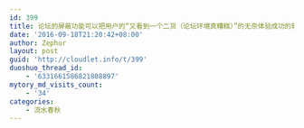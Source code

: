 ```yaml
---
id: 399
title: 论坛的屏蔽功能可以把用户的“又看到一个二货（论坛环境真糟糕）”的无奈体验成功的转变为“又屏蔽一个（论坛环境要好点了）”…
date: '2016-09-18T21:20:42+08:00'
author: Zephur
layout: post
guid: 'http://cloudlet.info/t/399'
duoshuo_thread_id:
    - '6331661586821808897'
mytory_md_visits_count:
    - '34'
categories:
    - 流水春秋
---
```


